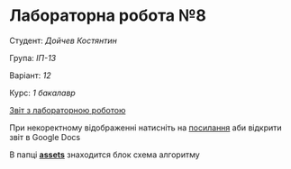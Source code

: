 # Лабораторна робота №8

Студент: *Дойчев Костянтин*

Група: *ІП-13*

Варіант: *12*

Курс: *1 бакалавр*

[Звіт з лабораторною роботою ](ads-lab.pdf)

При некоректному відображенні натисніть на [посилання](https://docs.google.com/document/d/1N-7EunpOMHFiSmyWmZD3maPhl0UxR9PBpcOVBjqRbtc/edit?usp=sharing) аби відкрити звіт в Google Docs

 В папці **[assets](assets)** знаходится блок схема алгоритму

